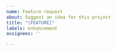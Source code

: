 ```yaml
---
name: Feature request
about: Suggest an idea for this project
title: "[FEATURE]"
labels: enhancement
assignees: ''

---
```

